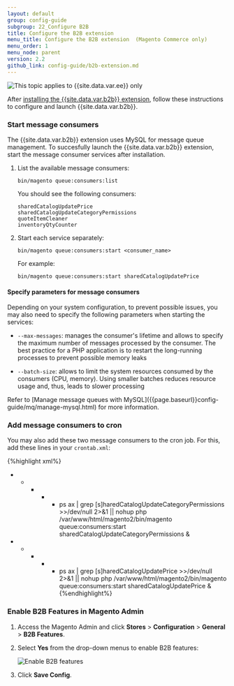 ```yaml
---
layout: default
group: config-guide
subgroup: 22_Configure B2B
title: Configure the B2B extension
menu_title: Configure the B2B extension  (Magento Commerce only)
menu_order: 1
menu_node: parent
version: 2.2
github_link: config-guide/b2b-extension.md
---
```


<img src="{{ site.baseurl }}common/images/ee-only_large.png" alt="This topic applies to {{site.data.var.ee}} only">

After [installing the {{site.data.var.b2b}} extension]({{page.baseurl}}comp-mgr/install-extensions.html), follow these instructions to configure and launch {{site.data.var.b2b}}.

### Start message consumers
The {{site.data.var.b2b}} extension uses MySQL for message queue management. To succesfully launch the {{site.data.var.b2b}} extension, start the message consumer services after installation.

1.  List the available message consumers:

    ```
    bin/magento queue:consumers:list
    ```

    You should see the following consumers:

    ```
    sharedCatalogUpdatePrice
    sharedCatalogUpdateCategoryPermissions
    quoteItemCleaner
    inventoryQtyCounter
    ```

2.  Start each service separately:

    ```
    bin/magento queue:consumers:start <consumer_name>
    ```

    For example:

    ```
    bin/magento queue:consumers:start sharedCatalogUpdatePrice
    ```

#### Specify parameters for message consumers
Depending on your system configuration, to prevent possible issues, you may also need to specify the following parameters when starting the services:

-   `--max-messages`: manages the consumer's lifetime and allows to specify the maximum number of messages processed by the consumer. The best practice for a PHP application is to restart the long-running processes to prevent possible memory leaks

-   `--batch-size`: allows to limit the system resources consumed by the consumers (CPU, memory). Using smaller batches reduces resource usage and, thus, leads to slower processing

<div class="bs-callout bs-callout-info" id="info" markdown="1">
Refer to [Manage message queues with MySQL]({{page.baseurl}}config-guide/mq/manage-mysql.html) for more information.
</div>

### Add message consumers to cron
You may also add these two message consumers to the cron job. For this, add these lines in your `crontab.xml`:

{%highlight xml%}
* * * * * ps ax | grep [s]haredCatalogUpdateCategoryPermissions >>/dev/null 2>&1 || nohup php /var/www/html/magento2/bin/magento queue:consumers:start sharedCatalogUpdateCategoryPermissions &
* * * * * ps ax | grep [s]haredCatalogUpdatePrice >>/dev/null 2>&1 || nohup php /var/www/html/magento2/bin/magento queue:consumers:start sharedCatalogUpdatePrice &
{%endhighlight%}

### Enable B2B Features in Magento Admin
1.  Access the Magento Admin and click **Stores** > **Configuration** > **General** > **B2B Features**.

2.  Select **Yes** from the drop-down menus to enable B2B features:

    ![Enable B2B features]({{site.baseurl}}common/images/enable_b2b_features.png)

3.  Click **Save Config**.
